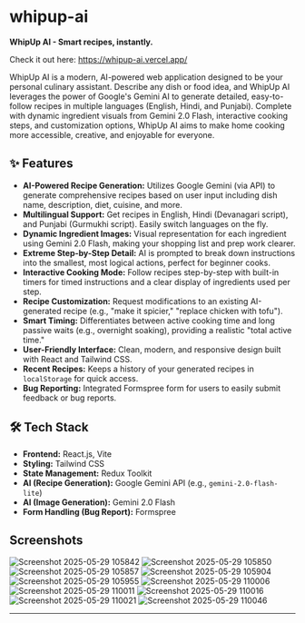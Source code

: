 # whipup-ai

**WhipUp AI - Smart recipes, instantly.**

Check it out here: https://whipup-ai.vercel.app/

WhipUp AI is a modern, AI-powered web application designed to be your personal culinary assistant. Describe any dish or food idea, and WhipUp AI leverages the power of Google's Gemini AI to generate detailed, easy-to-follow recipes in multiple languages (English, Hindi, and Punjabi). Complete with dynamic ingredient visuals from Gemini 2.0 Flash, interactive cooking steps, and customization options, WhipUp AI aims to make home cooking more accessible, creative, and enjoyable for everyone.

## ✨ Features

*   **AI-Powered Recipe Generation:** Utilizes Google Gemini (via API) to generate comprehensive recipes based on user input including dish name, description, diet, cuisine, and more.
*   **Multilingual Support:** Get recipes in English, Hindi (Devanagari script), and Punjabi (Gurmukhi script). Easily switch languages on the fly.
*   **Dynamic Ingredient Images:** Visual representation for each ingredient using Gemini 2.0 Flash, making your shopping list and prep work clearer.
*   **Extreme Step-by-Step Detail:** AI is prompted to break down instructions into the smallest, most logical actions, perfect for beginner cooks.
*   **Interactive Cooking Mode:** Follow recipes step-by-step with built-in timers for timed instructions and a clear display of ingredients used per step.
*   **Recipe Customization:** Request modifications to an existing AI-generated recipe (e.g., "make it spicier," "replace chicken with tofu").
*   **Smart Timing:** Differentiates between active cooking time and long passive waits (e.g., overnight soaking), providing a realistic "total active time."
*   **User-Friendly Interface:** Clean, modern, and responsive design built with React and Tailwind CSS.
*   **Recent Recipes:** Keeps a history of your generated recipes in `localStorage` for quick access.
*   **Bug Reporting:** Integrated Formspree form for users to easily submit feedback or bug reports.
  

## 🛠️ Tech Stack

*   **Frontend:** React.js, Vite
*   **Styling:** Tailwind CSS
*   **State Management:** Redux Toolkit
*   **AI (Recipe Generation):** Google Gemini API (e.g., `gemini-2.0-flash-lite`)
*   **AI (Image Generation):** Gemini 2.0 Flash
*   **Form Handling (Bug Report):** Formspree

## Screenshots
![Screenshot 2025-05-29 105842](https://github.com/user-attachments/assets/1b841584-a224-4e4b-ba70-f96034f2370b)
![Screenshot 2025-05-29 105850](https://github.com/user-attachments/assets/cf85153a-e0d4-46f8-87b9-b1bedd07a30f)
![Screenshot 2025-05-29 105857](https://github.com/user-attachments/assets/39096d60-077a-49d4-81ae-e1b80688cbe9)
![Screenshot 2025-05-29 105904](https://github.com/user-attachments/assets/75a41f29-6193-4717-b716-e7a0f7bebddc)
![Screenshot 2025-05-29 105955](https://github.com/user-attachments/assets/8eec660b-dac9-40ab-bf00-0222e5321d64)
![Screenshot 2025-05-29 110006](https://github.com/user-attachments/assets/632b802d-0670-4e3f-977d-9174fb0edee0)
![Screenshot 2025-05-29 110011](https://github.com/user-attachments/assets/f2ce2519-4e83-43cc-9e9a-87d64fa9e688)
![Screenshot 2025-05-29 110016](https://github.com/user-attachments/assets/842f824f-42bf-4871-a5b5-eb69bd452e2c)
![Screenshot 2025-05-29 110021](https://github.com/user-attachments/assets/c7b6da91-7734-4c6d-af09-388f9aded765)
![Screenshot 2025-05-29 110046](https://github.com/user-attachments/assets/97d0cc20-c06b-4b4b-8f93-75efb3cbef98)


---
